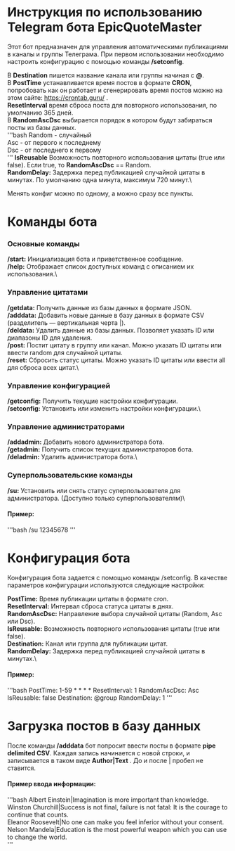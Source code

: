 # Инструкция по использованию Telegram бота EpicQuoteMaster
Этот бот предназначен для управления автоматическими публикациями в каналы и группы Телеграма. При первом использовании необходимо настроить конфигурацию с помощью команды **/setconfig**.

В **Destination** пишется название канала или группы начиная с **@**.\
В **PostTime** устанавливается время постов в формате **CRON**, попробовать как он работает и сгенерировать время постов можно на этом сайте: https://crontab.guru/ .\
**ResetInterval** время сброса поста для повторного использования, по умолчанию 365 дней.\
В **RandomAscDsc** выбирается порядок в котором будут забираться посты из базы данных.\
'''bash
Random - случайный\
Asc - от первого к последнему\
Dsc - от последнего к первому\
'''
**IsReusable** Возможность повторного использования цитаты (true или false). Если true, то **RandomAscDsc** == Random.\
**RandomDelay:** Задержка перед публикацией случайной цитаты в минутах. По умолчанию одна минута, максимум 720 минут.\

Менять конфиг можно по одному, а можно сразу все пункты.

# Команды бота
### Основные команды
**/start:** Инициализация бота и приветственное сообщение.\
**/help:** Отображает список доступных команд с описанием их использования.\
### Управление цитатами
**/getdata:** Получить данные из базы данных в формате JSON.\
**/adddata:** Добавить новые данные в базу данных в формате CSV (разделитель — вертикальная черта |).\
**/deldata:** Удалить данные из базы данных. Позволяет указать ID или диапазоны ID для удаления.\
**/post:** Постит цитату в группу или канал. Можно указать ID цитаты или ввести random для случайной цитаты.\
**/reset:** Сбросить статус цитаты. Можно указать ID цитаты или ввести all для сброса всех цитат.\
### Управление конфигурацией
**/getconfig:** Получить текущие настройки конфигурации.\
**/setconfig:** Установить или изменить настройки конфигурации.\
### Управление администраторами
**/addadmin:** Добавить нового администратора бота.\
**/getadmin:** Получить список текущих администраторов бота.\
**/deladmin:** Удалить администратора бота.\
### Суперпользовательские команды
**/su:** Установить или снять статус суперпользователя для администратора. (Доступно только суперпользователям)\
#### Пример:
'''bash
/su 12345678
'''
# Конфигурация бота
Конфигурация бота задается с помощью команды /setconfig. В качестве параметров конфигурации используются следующие настройки:

**PostTime:** Время публикации цитаты в формате cron.\
**ResetInterval:** Интервал сброса статуса цитаты в днях.\
**RandomAscDsc:** Направление выбора случайной цитаты (Random, Asc или Dsc).\
**IsReusable:** Возможность повторного использования цитаты (true или false).\
**Destination:** Канал или группа для публикации цитат.\
**RandomDelay:** Задержка перед публикацией случайной цитаты в минутах.\

#### Пример:
'''bash
PostTime: 1-59 * * * *
ResetInterval: 1
RandomAscDsc: Asc
IsReusable: false
Destination: @group
RandomDelay: 1
'''

# Загрузка постов в базу данных

После команды **/adddata** бот попросит ввести посты в формате **pipe delimited CSV**. Каждая запись начинается с новой строки, и записывается в таком виде **Author|Text** . До и после | пробел не ставится.
#### Пример ввода информации:
'''bash
Albert Einstein|Imagination is more important than knowledge.\
Winston Churchill|Success is not final, failure is not fatal: It is the courage to continue that counts.\
Eleanor Roosevelt|No one can make you feel inferior without your consent.\
Nelson Mandela|Education is the most powerful weapon which you can use to change the world.\
'''
